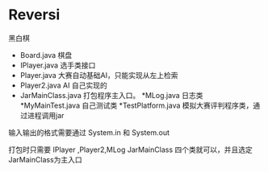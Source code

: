 ﻿# Reversi
黑白棋

* Board.java 棋盘
* IPlayer.java 选手类接口
* Player.java  大赛自动基础AI，只能实现从左上检索
* Player2.java AI 自己实现的
* JarMainClass.java  打包程序主入口。
*MLog.java 		日志类
*MyMainTest.java 自己测试类
*TestPlatform.java 模拟大赛评判程序类，通过进程调用jar

输入输出的格式需要通过 System.in 和 System.out

打包时只需要 IPlayer ,Player2,MLog JarMainClass 四个类就可以，并且选定JarMainClass为主入口